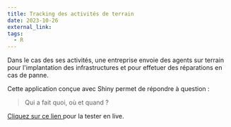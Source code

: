 ```yaml
---
title: Tracking des activités de terrain
date: 2023-10-26
external_link: 
tags:
  - R
---
```


Dans le cas des ses activités, une entreprise envoie des agents sur terrain pour l'implantation des infrastructures et pour effetuer des réparations en cas de panne.

Cette application conçue avec Shiny permet de répondre à question : 

> Qui a fait quoi, où et quand ?

[Cliquez sur ce lien ]() pour la tester en live.

<!--more-->
